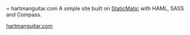 = hartmanguitar.com
A simple site built on [StaticMatic](http://staticmatic.rubyforge.org/) with HAML, SASS and Compass.

[hartmanguitar.com](http://www.hartmanguitar.com)
